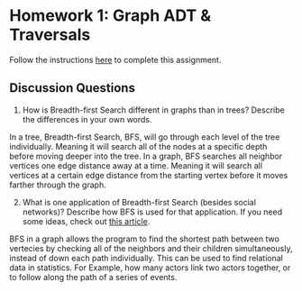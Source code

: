 # Homework 1: Graph ADT & Traversals

Follow the instructions [here](https://make-school-courses.github.io/CS-2.2-Graphs-Recursion/#/Assignments/01-Graph-ADT) to complete this assignment.

## Discussion Questions

1. How is Breadth-first Search different in graphs than in trees? Describe the differences in your own words.

In a tree, Breadth-first Search, BFS, will go through each level of the tree individually. Meaning it will search all of the nodes at a specific depth before moving deeper into the tree. In a graph, BFS searches all neighbor vertices one edge distance away at a time. Meaning it will search all vertices at a certain edge distance from the starting vertex before it moves farther through the graph.

2. What is one application of Breadth-first Search (besides social networks)? Describe how BFS is used for that application. If you need some ideas, check out [this article](https://www.geeksforgeeks.org/applications-of-breadth-first-traversal/?ref=rp).

BFS in a graph allows the program to find the shortest path between two vertecies by checking all of the neighbors and their children simultaneously, instead of down each path individually. This can be used to find relational data in statistics. For Example, how many actors link two actors together, or to follow along the path of a series of events.